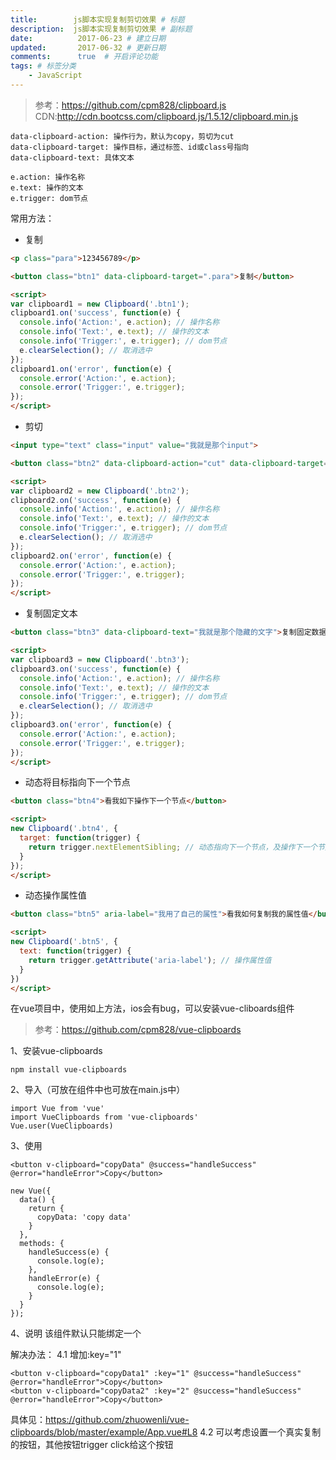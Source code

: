 ```yaml
---
title:        js脚本实现复制剪切效果 # 标题
description:  js脚本实现复制剪切效果 # 副标题
date:          2017-06-23 # 建立日期
updated:       2017-06-32 # 更新日期
comments:      true  # 开启评论功能
tags: # 标签分类
    - JavaScript
---
```


> 参考：https://github.com/cpm828/clipboard.js
> CDN:http://cdn.bootcss.com/clipboard.js/1.5.12/clipboard.min.js

```
data-clipboard-action: 操作行为，默认为copy，剪切为cut
data-clipboard-target: 操作目标，通过标签、id或class号指向
data-clipboard-text: 具体文本

e.action: 操作名称
e.text: 操作的文本
e.trigger: dom节点
```


常用方法：
- 复制
```html
<p class="para">123456789</p>

<button class="btn1" data-clipboard-target=".para">复制</button>

<script>
var clipboard1 = new Clipboard('.btn1');
clipboard1.on('success', function(e) {
  console.info('Action:', e.action); // 操作名称
  console.info('Text:', e.text); // 操作的文本
  console.info('Trigger:', e.trigger); // dom节点
  e.clearSelection(); // 取消选中
});
clipboard1.on('error', function(e) {
  console.error('Action:', e.action);
  console.error('Trigger:', e.trigger);
});
</script>
```


- 剪切
```html
<input type="text" class="input" value="我就是那个input">

<button class="btn2" data-clipboard-action="cut" data-clipboard-target=".input">剪切</button>

<script>
var clipboard2 = new Clipboard('.btn2');
clipboard2.on('success', function(e) {
  console.info('Action:', e.action); // 操作名称
  console.info('Text:', e.text); // 操作的文本
  console.info('Trigger:', e.trigger); // dom节点
  e.clearSelection(); // 取消选中
});
clipboard2.on('error', function(e) {
  console.error('Action:', e.action);
  console.error('Trigger:', e.trigger);
});
</script>
```


- 复制固定文本
```html
<button class="btn3" data-clipboard-text="我就是那个隐藏的文字">复制固定数据</button>

<script>
var clipboard3 = new Clipboard('.btn3');
clipboard3.on('success', function(e) {
  console.info('Action:', e.action); // 操作名称
  console.info('Text:', e.text); // 操作的文本
  console.info('Trigger:', e.trigger); // dom节点
  e.clearSelection(); // 取消选中
});
clipboard3.on('error', function(e) {
  console.error('Action:', e.action);
  console.error('Trigger:', e.trigger);
});
</script>
```


- 动态将目标指向下一个节点
```html
<button class="btn4">看我如下操作下一个节点</button>

<script>
new Clipboard('.btn4', {
  target: function(trigger) {
    return trigger.nextElementSibling; // 动态指向下一个节点，及操作下一个节点
  }
});
</script>
```


- 动态操作属性值
```html
<button class="btn5" aria-label="我用了自己的属性">看我如何复制我的属性值</button>

<script>
new Clipboard('.btn5', {
  text: function(trigger) {
    return trigger.getAttribute('aria-label'); // 操作属性值
  }
})
</script>
```


在vue项目中，使用如上方法，ios会有bug，可以安装vue-cliboards组件

> 参考：https://github.com/cpm828/vue-clipboards

1、安装vue-clipboards
```
npm install vue-clipboards

```

2、导入（可放在组件中也可放在main.js中）
```
import Vue from 'vue'
import VueClipboards from 'vue-clipboards'
Vue.user(VueClipboards)
```

3、使用
```
<button v-clipboard="copyData" @success="handleSuccess" @error="handleError">Copy</button>

new Vue({
  data() {
    return {
      copyData: 'copy data'
    }
  },
  methods: {
    handleSuccess(e) {
      console.log(e);
    },
    handleError(e) {
      console.log(e);
    }
  }
});

```

4、说明
该组件默认只能绑定一个

解决办法：
  4.1 增加:key="1"
  ```
  <button v-clipboard="copyData1" :key="1" @success="handleSuccess" @error="handleError">Copy</button>
  <button v-clipboard="copyData2" :key="2" @success="handleSuccess" @error="handleError">Copy</button>
  ```
  具体见：https://github.com/zhuowenli/vue-clipboards/blob/master/example/App.vue#L8
  4.2 可以考虑设置一个真实复制的按钮，其他按钮trigger click给这个按钮